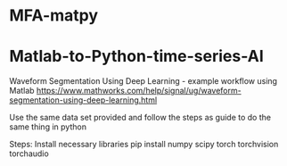 # MFA-matpy

# Matlab-to-Python-time-series-AI

Waveform Segmentation Using Deep Learning - example workflow using Matlab 
https://www.mathworks.com/help/signal/ug/waveform-segmentation-using-deep-learning.html

Use the same data set provided and follow the steps as guide to do the same thing in python

Steps:
Install necessary libraries
pip install numpy scipy torch torchvision torchaudio
